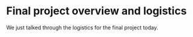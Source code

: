 # Final project overview and logistics

We just talked through the logistics for the final project today.
